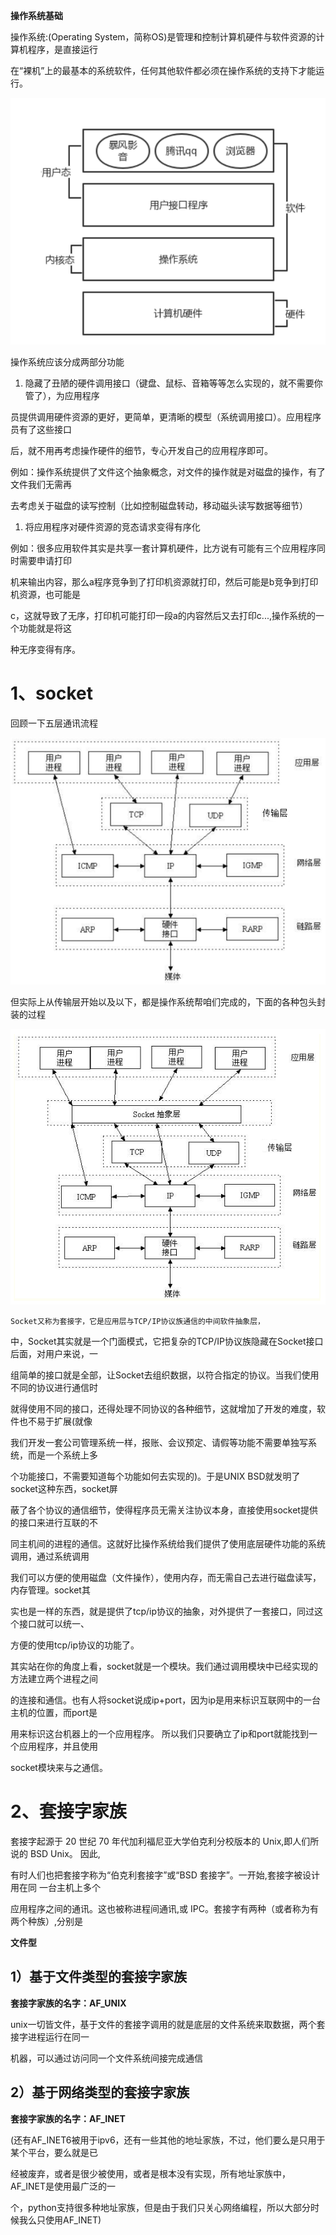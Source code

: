 **操作系统基础**

操作系统:(Operating System，简称OS)是管理和控制计算机硬件与软件资源的计算机程序，是直接运行

在“裸机”上的最基本的系统软件，任何其他软件都必须在操作系统的支持下才能运行。

![](images/WEBRESOURCEb9ad525806094ba58b88f3f6391ed186截图.png)

操作系统应该分成两部分功能

1. 隐藏了丑陋的硬件调用接口（键盘、鼠标、音箱等等怎么实现的，就不需要你管了），为应用程序

员提供调用硬件资源的更好，更简单，更清晰的模型（系统调用接口）。应用程序员有了这些接口

后，就不用再考虑操作硬件的细节，专心开发自己的应用程序即可。

例如：操作系统提供了文件这个抽象概念，对文件的操作就是对磁盘的操作，有了文件我们无需再

去考虑关于磁盘的读写控制（比如控制磁盘转动，移动磁头读写数据等细节）

1. 将应用程序对硬件资源的竞态请求变得有序化

例如：很多应用软件其实是共享一套计算机硬件，比方说有可能有三个应用程序同时需要申请打印

机来输出内容，那么a程序竞争到了打印机资源就打印，然后可能是b竞争到打印机资源，也可能是

c，这就导致了无序，打印机可能打印一段a的内容然后又去打印c...,操作系统的一个功能就是将这

种无序变得有序。

# 1、socket

回顾一下五层通讯流程

![](images/WEBRESOURCE458a3a285de548e6a28a00cb378b29a0截图.png)

但实际上从传输层开始以及以下，都是操作系统帮咱们完成的，下面的各种包头封装的过程

![](images/WEBRESOURCE370fb6c03c7148fba427c7cd8a0932de截图.png)

 	Socket又称为套接字，它是应用层与TCP/IP协议族通信的中间软件抽象层，

中，Socket其实就是一个门面模式，它把复杂的TCP/IP协议族隐藏在Socket接口后面，对用户来说，一

组简单的接口就是全部，让Socket去组织数据，以符合指定的协议。当我们使用不同的协议进行通信时

就得使用不同的接口，还得处理不同协议的各种细节，这就增加了开发的难度，软件也不易于扩展(就像

我们开发一套公司管理系统一样，报账、会议预定、请假等功能不需要单独写系统，而是一个系统上多

个功能接口，不需要知道每个功能如何去实现的)。于是UNIX BSD就发明了socket这种东西，socket屏

蔽了各个协议的通信细节，使得程序员无需关注协议本身，直接使用socket提供的接口来进行互联的不

同主机间的进程的通信。这就好比操作系统给我们提供了使用底层硬件功能的系统调用，通过系统调用

我们可以方便的使用磁盘（文件操作），使用内存，而无需自己去进行磁盘读写，内存管理。socket其

实也是一样的东西，就是提供了tcp/ip协议的抽象，对外提供了一套接口，同过这个接口就可以统一、

方便的使用tcp/ip协议的功能了。

其实站在你的角度上看，socket就是一个模块。我们通过调用模块中已经实现的方法建立两个进程之间

的连接和通信。也有人将socket说成ip+port，因为ip是用来标识互联网中的一台主机的位置，而port是

用来标识这台机器上的一个应用程序。 所以我们只要确立了ip和port就能找到一个应用程序，并且使用

socket模块来与之通信。

# 2、套接字家族

套接字起源于 20 世纪 70 年代加利福尼亚大学伯克利分校版本的 Unix,即人们所说的 BSD Unix。 因此,

有时人们也把套接字称为“伯克利套接字”或“BSD 套接字”。一开始,套接字被设计用在同 一台主机上多个

应用程序之间的通讯。这也被称进程间通讯,或 IPC。套接字有两种（或者称为有两个种族）,分别是

**文件型**

## 1）基于文件类型的套接字家族

**套接字家族的名字：AF_UNIX**

unix一切皆文件，基于文件的套接字调用的就是底层的文件系统来取数据，两个套接字进程运行在同一

机器，可以通过访问同一个文件系统间接完成通信

## 2）基于网络类型的套接字家族

**套接字家族的名字：AF_INET**

(还有AF_INET6被用于ipv6，还有一些其他的地址家族，不过，他们要么是只用于某个平台，要么就是已

经被废弃，或者是很少被使用，或者是根本没有实现，所有地址家族中，AF_INET是使用最广泛的一

个，python支持很多种地址家族，但是由于我们只关心网络编程，所以大部分时候我么只使用AF_INET)
